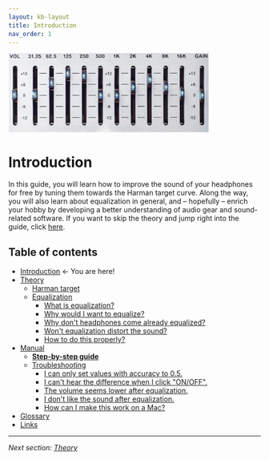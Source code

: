 ```yaml
---
layout: kb-layout
title: Introduction
nav_order: 1
---
```


![equalizer](images/eq-logo.jpg)

# Introduction

In this guide, you will learn how to improve the sound of your headphones for free by tuning them towards the Harman target curve. Along the way, you will also learn about equalization in general, and – hopefully – enrich your hobby by developing a better understanding of audio gear and sound-related software. If you want to skip the theory and jump right into the guide, click [here](https://komunikacjatechnicznavistula.github.io/kacper-bojakowski/manual/step-by-step-guide).

## Table of contents

* <a style="pointer-events: none;" href="https://komunikacjatechnicznavistula.github.io/kacper-bojakowski" alt="Introduction">Introduction</a> ← You are here!
* [Theory](https://komunikacjatechnicznavistula.github.io/kacper-bojakowski/theory)
    * [Harman target](https://komunikacjatechnicznavistula.github.io/kacper-bojakowski/theory/harman-target)
    * [Equalization](https://komunikacjatechnicznavistula.github.io/kacper-bojakowski/theory/Equalization)
       * [What is equalization?](https://komunikacjatechnicznavistula.github.io/kacper-bojakowski/theory/Equalization/what-equalization)
       * [Why would I want to equalize?](https://komunikacjatechnicznavistula.github.io/kacper-bojakowski/theory/Equalization/why-equalize)
       * [Why don't headphones come already equalized?](https://komunikacjatechnicznavistula.github.io/kacper-bojakowski/theory/Equalization/why-produce)
       * [Won't equalization distort the sound?](https://komunikacjatechnicznavistula.github.io/kacper-bojakowski/theory/Equalization/will-distort)
       * [How to do this properly?](https://komunikacjatechnicznavistula.github.io/kacper-bojakowski/theory/Equalization/how-properly)
* [Manual]()
    * [**Step-by-step guide**](https://komunikacjatechnicznavistula.github.io/kacper-bojakowski/manual/step-by-step-guide)
    * [Troubleshooting](https://komunikacjatechnicznavistula.github.io/kacper-bojakowski/manual/troubleshooting)
       * [I can only set values with accuracy to 0.5.](https://komunikacjatechnicznavistula.github.io/kacper-bojakowski/manual/troubleshooting/values-accuracy)
       * [I can't hear the difference when I click "ON/OFF".](https://komunikacjatechnicznavistula.github.io/kacper-bojakowski/manual/troubleshooting/difference-click)
       * [The volume seems lower after equalization.](https://komunikacjatechnicznavistula.github.io/kacper-bojakowski/manual/troubleshooting/volume-lower)
       * [I don't like the sound after equalization.](https://komunikacjatechnicznavistula.github.io/kacper-bojakowski/manual/troubleshooting/dislike-sound)
       * [How can I make this work on a Mac?](https://komunikacjatechnicznavistula.github.io/kacper-bojakowski/manual/troubleshooting/work-mac)
* [Glossary](https://komunikacjatechnicznavistula.github.io/kacper-bojakowski/glossary)
* [Links](https://komunikacjatechnicznavistula.github.io/kacper-bojakowski/links)

---

*Next section: [Theory](https://komunikacjatechnicznavistula.github.io/kacper-bojakowski/theory)*
